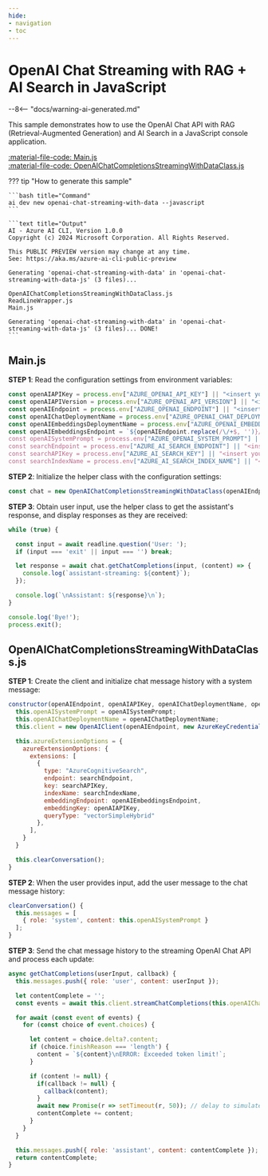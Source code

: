 ```yaml
---
hide:
- navigation
- toc
---
```

# OpenAI Chat Streaming with RAG + AI Search in JavaScript

--8<-- "docs/warning-ai-generated.md"

This sample demonstrates how to use the OpenAI Chat API with RAG (Retrieval-Augmented Generation) and AI Search in a JavaScript console application.

[:material-file-code: Main.js](https://github.dev/robch/book-of-ai/blob/main/docs/samples/openai-chat-streaming-with-data-js/Main.js)  
[:material-file-code: OpenAIChatCompletionsStreamingWithDataClass.js](https://github.dev/robch/book-of-ai/blob/main/docs/samples/openai-chat-streaming-with-data-js/OpenAIChatCompletionsStreamingWithDataClass.js)  

??? tip "How to generate this sample"

    ```bash title="Command"
    ai dev new openai-chat-streaming-with-data --javascript
    ```

    ```text title="Output"
    AI - Azure AI CLI, Version 1.0.0
    Copyright (c) 2024 Microsoft Corporation. All Rights Reserved.

    This PUBLIC PREVIEW version may change at any time.
    See: https://aka.ms/azure-ai-cli-public-preview

    Generating 'openai-chat-streaming-with-data' in 'openai-chat-streaming-with-data-js' (3 files)...

    OpenAIChatCompletionsStreamingWithDataClass.js
    ReadLineWrapper.js
    Main.js

    Generating 'openai-chat-streaming-with-data' in 'openai-chat-streaming-with-data-js' (3 files)... DONE!
    ```

## Main.js

**STEP 1**: Read the configuration settings from environment variables:

```javascript title="Main.js"
const openAIAPIKey = process.env["AZURE_OPENAI_API_KEY"] || "<insert your OpenAI API key here>";
const openAIAPIVersion = process.env["AZURE_OPENAI_API_VERSION"] || "<insert your OpenAI API version here>" ;
const openAIEndpoint = process.env["AZURE_OPENAI_ENDPOINT"] || "<insert your OpenAI endpoint here>";
const openAIChatDeploymentName = process.env["AZURE_OPENAI_CHAT_DEPLOYMENT"] || "<insert your OpenAI chat deployment name here>" ;
const openAIEmbeddingsDeploymentName = process.env["AZURE_OPENAI_EMBEDDING_DEPLOYMENT"] || "<insert your OpenAI embeddings deployment here>" ;
const openAIEmbeddingsEndpoint = `${openAIEndpoint.replace(/\/+$, '')}/openai/deployments/${openAIEmbeddingsDeploymentName}/embeddings?api-version=${openAIAPIVersion}`;
const openAISystemPrompt = process.env["AZURE_OPENAI_SYSTEM_PROMPT"] || "You are a helpful AI assistant." ;
const searchEndpoint = process.env["AZURE_AI_SEARCH_ENDPOINT"] || "<insert your search endpoint here>" ;
const searchAPIKey = process.env["AZURE_AI_SEARCH_KEY"] || "<insert your search api key here>" ;
const searchIndexName = process.env["AZURE_AI_SEARCH_INDEX_NAME"] || "<insert your search index name here>" ;
```

**STEP 2**: Initialize the helper class with the configuration settings:

```javascript title="Main.js"
const chat = new OpenAIChatCompletionsStreamingWithDataClass(openAIEndpoint, openAIAPIKey, openAIChatDeploymentName, openAISystemPrompt, searchEndpoint, searchAPIKey, searchIndexName, openAIEmbeddingsEndpoint);
```

**STEP 3**: Obtain user input, use the helper class to get the assistant's response, and display responses as they are received:

```javascript title="Main.js"
while (true) {

  const input = await readline.question('User: ');
  if (input === 'exit' || input === '') break;

  let response = await chat.getChatCompletions(input, (content) => {
    console.log(`assistant-streaming: ${content}`);
  });

  console.log(`\nAssistant: ${response}\n`);
}

console.log('Bye!');
process.exit();
```

## OpenAIChatCompletionsStreamingWithDataClass.js

**STEP 1**: Create the client and initialize chat message history with a system message:

```javascript title="OpenAIChatCompletionsStreamingWithDataClass.js"
constructor(openAIEndpoint, openAIAPIKey, openAIChatDeploymentName, openAISystemPrompt, searchEndpoint, searchAPIKey, searchIndexName, openAIEmbeddingsEndpoint) {
  this.openAISystemPrompt = openAISystemPrompt;
  this.openAIChatDeploymentName = openAIChatDeploymentName;
  this.client = new OpenAIClient(openAIEndpoint, new AzureKeyCredential(openAIAPIKey));

  this.azureExtensionOptions = {
    azureExtensionOptions: {
      extensions: [
        {
          type: "AzureCognitiveSearch",
          endpoint: searchEndpoint,
          key: searchAPIKey,
          indexName: searchIndexName,
          embeddingEndpoint: openAIEmbeddingsEndpoint,
          embeddingKey: openAIAPIKey,
          queryType: "vectorSimpleHybrid"
        },
      ],
    }
  }

  this.clearConversation();
}
```

**STEP 2**: When the user provides input, add the user message to the chat message history:

```javascript title="OpenAIChatCompletionsStreamingWithDataClass.js"
clearConversation() {
  this.messages = [
    { role: 'system', content: this.openAISystemPrompt }
  ];
}
```

**STEP 3**: Send the chat message history to the streaming OpenAI Chat API and process each update:

```javascript title="OpenAIChatCompletionsStreamingWithDataClass.js"
async getChatCompletions(userInput, callback) {
  this.messages.push({ role: 'user', content: userInput });

  let contentComplete = '';
  const events = await this.client.streamChatCompletions(this.openAIChatDeploymentName, this.messages, this.azureExtensionOptions);

  for await (const event of events) {
    for (const choice of event.choices) {

      let content = choice.delta?.content;
      if (choice.finishReason === 'length') {
        content = `${content}\nERROR: Exceeded token limit!`;
      }

      if (content != null) {
        if(callback != null) {
          callback(content);
        }
        await new Promise(r => setTimeout(r, 50)); // delay to simulate real-time output, word by word
        contentComplete += content;
      }
    }
  }

  this.messages.push({ role: 'assistant', content: contentComplete });
  return contentComplete;
}
```
